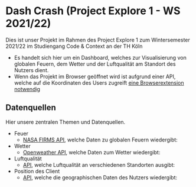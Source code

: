 # Dash Crash (Project Explore 1 - WS 2021/22)

Dies ist unser Projekt im Rahmen des Project Explore 1 zum Wintersemester 2021/22 im Studiengang
Code & Context an der TH Köln

- Es handelt sich hier um ein Dashboard, welches zur Visualisierung von globalen Feuern, dem Wetter
  und der Luftqualität am Standort des Nutzers dient.
- Wenn das Projekt im Browser geöffnet wird ist aufgrund einer API, welche auf die Koordinaten des Users
  zugreift [eine Browserextension notwendig](https://www.moesif.com/blog/technical/cors/Authoritative-Guide-to-CORS-Cross-Origin-Resource-Sharing-for-REST-APIs/)

## Datenquellen

Hier unsere zentralen Themen und Datenquellen.

- Feuer
  - [NASA FIRMS API](https://firms.modaps.eosdis.nasa.gov/api/area/), welche Daten zu globalen Feuern wiedergibt:
- Wetter
  - [Openweather API](https://openweathermap.org/current), welche Daten zum Wetter wiedergibt:
- Luftqualität
  - [API](https://waqi.info/de/), welche Luftqualität an verschiedenen Standorten ausgibt:
- Position des Client
  - [API](https://pickpoint.io/api-reference), welche die geographischen Daten des Nutzers wiedergibt:
